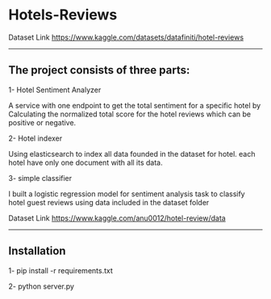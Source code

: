 # Hotels-Reviews
Dataset Link https://www.kaggle.com/datasets/datafiniti/hotel-reviews

------------
The project consists of three parts:
------------
1- Hotel Sentiment Analyzer

A service with one endpoint to get the total sentiment for a specific hotel by Calculating the normalized total score for the hotel
reviews which can be positive or negative.

2- Hotel indexer

Using elasticsearch to index all data founded in the dataset for hotel. each hotel have only one document with all its data.

3- simple classifier

I built a logistic regression model for sentiment analysis task to classify hotel guest reviews using data included in the dataset folder

Dataset Link https://www.kaggle.com/anu0012/hotel-review/data

------------
Installation
------------
1- pip install -r requirements.txt

2- python server.py



